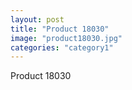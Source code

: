 ```yaml
---
layout: post
title: "Product 18030"
image: "product18030.jpg"
categories: "category1"
---
```

Product 18030
